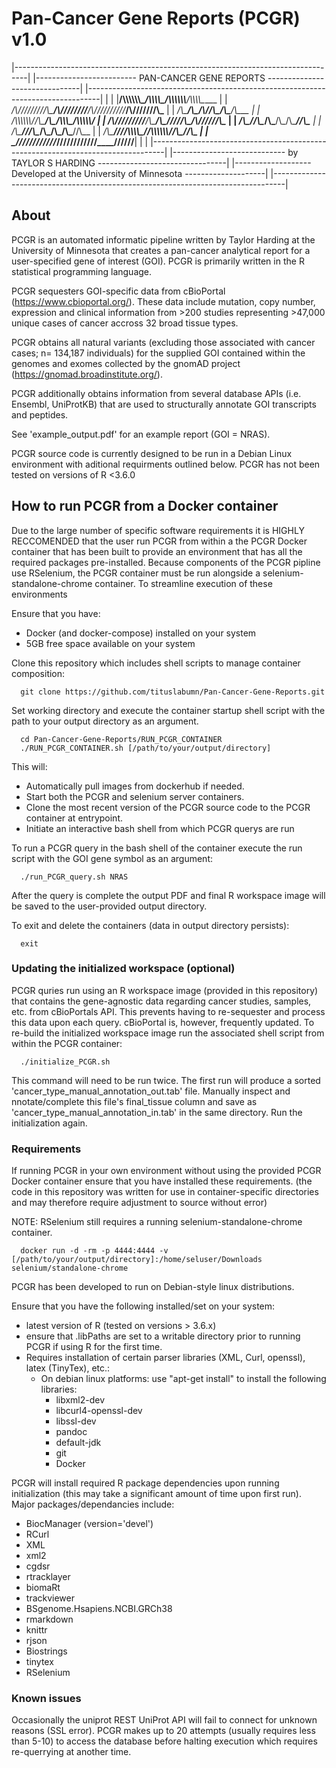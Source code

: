 # Pan-Cancer Gene Reports (PCGR) v1.0


  |---------------------------------------------------------------------------------|
  |------------------------- PAN-CANCER GENE REPORTS -------------------------------|
  |---------------------------------------------------------------------------------|
  |                                                                                 |
  |__/\\\\\\\\\\\\\__________/\\\\\\\\\_____/\\\\\\\\\\\\____/\\\\\\\\\_____        |
  | _\/\\\/////////\\\_____/\\\////////____/\\\//////////___/\\\///////\\\___       |
  |  _\/\\\_______\/\\\___/\\\/____________/\\\_____________\/\\\_____\/\\\___      |
  |   _\/\\\\\\\\\\\\\/___/\\\_____________\/\\\____/\\\\\\\_\/\\\\\\\\\\\/____     |
  |    _\/\\\/////////____\/\\\_____________\/\\\___\/////\\\_\/\\\//////\\\____    |
  |     _\/\\\_____________\//\\\____________\/\\\_______\/\\\_\/\\\____\//\\\___   |
  |      _\/\\\______________\///\\\__________\/\\\_______\/\\\_\/\\\_____\//\\\__  |
  |       _\/\\\________________\////\\\\\\\\\_\//\\\\\\\\\\\\/__\/\\\______\//\\\_ |
  |        _\///____________________\/////////___\////////////____\///________\///__|
  |                                                                                 |
  |---------------------------------------------------------------------------------|
  |---------------------------- by TAYLOR S HARDING --------------------------------|
  |------------------- Developed at the University of Minnesota --------------------|
  |---------------------------------------------------------------------------------|

## About 
PCGR is an automated informatic pipeline written by Taylor Harding at the University of Minnesota that creates a pan-cancer analytical report for a user-specified gene of interest (GOI). PCGR is primarily written in the R statistical programming language.  

PCGR sequesters GOI-specific data from cBioPortal (https://www.cbioportal.org/). These data include mutation, copy number, expression and clinical information from >200 studies representing >47,000 unique cases of cancer accross 32 broad tissue types. 

PCGR obtains all natural variants (excluding those associated with cancer cases; n= 134,187 individuals) for the supplied GOI contained within the genomes and exomes collected by the gnomAD project (https://gnomad.broadinstitute.org/). 

PCGR additionally obtains information from several database APIs (i.e. Ensembl, UniProtKB) that are used to structurally annotate GOI transcripts and peptides.

See 'example_output.pdf' for an example report (GOI = NRAS).  

PCGR source code is currently designed to be run in a Debian Linux environment with aditional requirments outlined below. PCGR has not been tested on versions of R <3.6.0  

## How to run PCGR from a Docker container
Due to the large number of specific software requirements it is HIGHLY RECCOMENDED that the user run PCGR from within a the PCGR Docker container that has been built to provide an environment that has all the required packages pre-installed. Because components of the PCGR pipline use RSelenium, the PCGR container must be run alongside a selenium-standalone-chrome container. To streamline execution of these environments 

Ensure that you have:
* Docker (and docker-compose) installed on your system
* 5GB free space available on your system

Clone this repository which includes shell scripts to manage container composition:

```{bash eval=FALSE}
  git clone https://github.com/tituslabumn/Pan-Cancer-Gene-Reports.git
```

Set working directory and execute the container startup shell script with the path to your output directory as an argument. 


```{bash eval=FALSE}
  cd Pan-Cancer-Gene-Reports/RUN_PCGR_CONTAINER
  ./RUN_PCGR_CONTAINER.sh [/path/to/your/output/directory]
```

This will:
* Automatically pull images from dockerhub if needed.
* Start both the PCGR and selenium server containers.
* Clone the most recent version of the PCGR source code to the PCGR container at entrypoint.
* Initiate an interactive bash shell from which PCGR querys are run


To run a PCGR query in the bash shell of the container execute the run script with the GOI gene symbol as an argument:

```{bash eval=FALSE}
  ./run_PCGR_query.sh NRAS
```

After the query is complete the output PDF and final R workspace image will be saved to the user-provided output directory.  

To exit and delete the containers (data in output directory persists):

```{bash eval=FALSE}
  exit
```

### Updating the initialized workspace (optional)
PCGR quries run using an R workspace image (provided in this repository) that contains the gene-agnostic data regarding cancer studies, samples, etc. from cBioPortals API. This prevents having to re-sequester and process this data upon each query. cBioPortal is, however, frequently updated. To re-build the initialized workspace image run the associated shell script from within the PCGR container:

```{bash eval=FALSE}
  ./initialize_PCGR.sh
```

This command will need to be run twice. 
The first run will produce a sorted 'cancer_type_manual_annotation_out.tab' file. Manually inspect and nnotate/complete this file's final_tissue column and save as 'cancer_type_manual_annotation_in.tab' in the same directory. Run the initialization again.

### Requirements
If running PCGR in your own environment without using the provided PCGR Docker container ensure that you have installed these requirements. (the code in this repository was written for use in container-specific directories and may therefore require adjustment to source without error)

NOTE: RSelenium still requires a running selenium-standalone-chrome container.

```{bash eval=FALSE}
  docker run -d -rm -p 4444:4444 -v [/path/to/your/output/directory]:/home/seluser/Downloads selenium/standalone-chrome
```

PCGR has been developed to run on Debian-style linux distributions.

Ensure that you have the following installed/set on your system:
* latest version of R (tested on versions > 3.6.x) 
* ensure that .libPaths are set to a writable directory prior to running PCGR if using R for the first time.
* Requires installation of certain parser libraries (XML, Curl, openssl), latex (TinyTex), etc.:
  - On debian linux platforms: use "apt-get install" to install the following libraries:
      - libxml2-dev
      - libcurl4-openssl-dev
      - libssl-dev
      - pandoc
      - default-jdk
      - git
      - Docker
    
PCGR will install required R package dependencies upon running initialization (this may take a significant amount of time upon first run). 
Major packages/dependancies include:
- BiocManager (version='devel')
- RCurl
- XML
- xml2
- cgdsr
- rtracklayer
- biomaRt
- trackviewer
- BSgenome.Hsapiens.NCBI.GRCh38
- rmarkdown
- knittr
- rjson
- Biostrings
- tinytex
- RSelenium

### Known issues
Occasionally the uniprot REST UniProt API will fail to connect for unknown reasons (SSL error). PCGR makes up to 20 attempts (usually requires less than 5-10) to access the database before halting execution which requires re-querrying at another time. 



